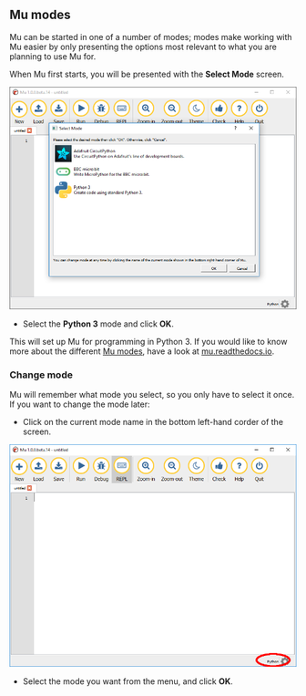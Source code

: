 ## Mu modes

Mu can be started in one of a number of modes; modes make working with Mu easier by only presenting the options most relevant to what you are planning to use Mu for.

When Mu first starts, you will be presented with the **Select Mode** screen.

![mu modes](images/mu_modes.PNG)

+ Select the **Python 3** mode and click **OK**.

This will set up Mu for programming in Python 3. If you would like to know more about the different [Mu modes](https://mu.readthedocs.io/en/latest/modes.html), have a look at [mu.readthedocs.io](https://mu.readthedocs.io/en/latest/modes.html).

### Change mode

Mu will remember what mode you select, so you only have to select it once. If you want to change the mode later:

+ Click on the current mode name in the bottom left-hand corder of the screen.

![mu change mode](images/mu_change_mode.PNG)

+ Select the mode you want from the menu, and click **OK**.
